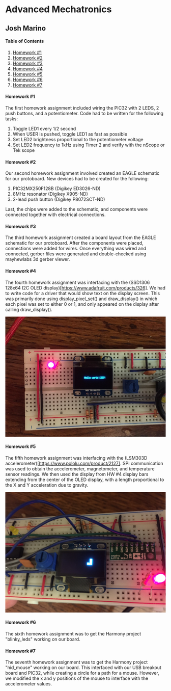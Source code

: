 Advanced Mechatronics
=============================================

Josh Marino 
---------------------------------------------


#### Table of Contents ####
1. [Homework #1](#hw1)
2. [Homework #2](#hw2)
3. [Homework #3](#hw3)
4. [Homework #4](#hw4)
5. [Homework #5](#hw5)
6. [Homework #6](#hw6)
7. [Homework #7](#hw7)


#### Homework #1 <a name="hw1"></a>
The first homework assignment included wiring the PIC32 with 2 LEDS, 2 push buttons, and a potentiometer. Code had to be written for the following tasks:

1. Toggle LED1 every 1/2 second
2. When USER is pushed, toggle LED1 as fast as possible
3. Set LED2 brightness proportional to the potentiometer voltage
4. Set LED2 frequency to 1kHz using Timer 2 and verify with the nScope or Tek scope


#### Homework #2 <a name="hw2"></a>
Our second homework assignment involved created an EAGLE schematic for our protoboard. New devices had to be created for the following:

1. PIC32MX250F128B (Digikey ED3026-ND)
2. 8MHz resonator (Digikey X905-ND)
3. 2-lead push button (Digikey P8072SCT-ND)

Last, the chips were added to the schematic, and components were connected together with electrical connections.


#### Homework #3 <a name="hw3"></a>
The third homework assignment created a board layout from the EAGLE schematic for our protoboard. After the components were placed, connections were added for wires. Once everything was wired and connected, gerber files were generated and double-checked using mayhewlabs 3d gerber viewer.


#### Homework #4 <a name="hw4"></a>
The fourth homework assignment was interfacing with the (SSD1306 128x64 I2C OLED display)[https://www.adafruit.com/products/326]. We had to write code for a driver that would show text on the display screen. This was primarily done using display_pixel_set() and draw_display() in which each pixel was set to either 0 or 1, and only appeared on the display after calling draw_display().

![test_display](hw4/IMG_0925.JPG)


#### Homework #5 <a name="hw5"></a>
The fifth homework assignment was interfacing with the (LSM303D accelerometer)[https://www.pololu.com/product/2127]. SPI communication was used to obtain the accelerometer, magnetometer, and temperature sensor readings. We then used the display from HW #4 display bars extending from the center of the OLED display, with a length proportional to the X and Y acceleration due to gravity.

![test_display](hw5/acceleration_values.JPG)


#### Homework #6 <a name="hw6"></a>
The sixth homework assignment was to get the Harmony project "blinky_leds" working on our board.


#### Homework #7 <a name="hw7"></a>
The seventh homework assignment was to get the Harmony project "hid_mouse" working on our board. This interfaced with our USB breakout board and PIC32, while creating a circle for a path for a mouse. However, we modified the x and y positions of the mouse to interface with the accelerometer values.
